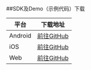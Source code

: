 ##SDK及Demo（示例代码）下载

| 平台 | 下载地址                                      |
| --------- | --------------------------------------------- |
| Android | [前往GitHub](https://github.com/VideoCloudTeam/Android-SDK) |
| iOS    | [前往GitHub](https://github.com/VideoCloudTeam/iOS-SDK) |
| Web | [前往GitHub](https://github.com/VideoCloudTeam/WEB-SDK) |

